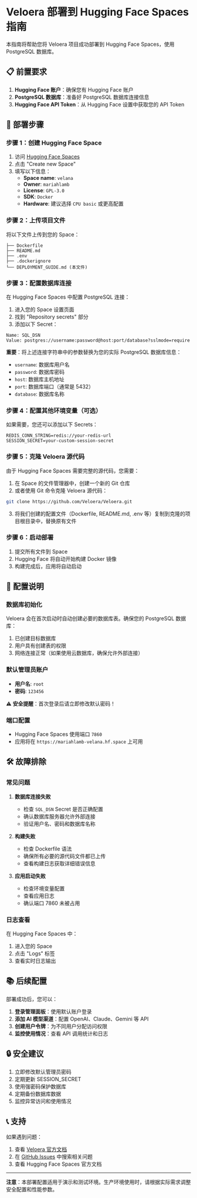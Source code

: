 # Veloera 部署到 Hugging Face Spaces 指南

本指南将帮助您将 Veloera 项目成功部署到 Hugging Face Spaces，使用 PostgreSQL 数据库。

## 📋 前置要求

1. **Hugging Face 账户**：确保您有 Hugging Face 账户
2. **PostgreSQL 数据库**：准备好 PostgreSQL 数据库连接信息
3. **Hugging Face API Token**：从 Hugging Face 设置中获取您的 API Token

## 🚀 部署步骤

### 步骤 1：创建 Hugging Face Space

1. 访问 [Hugging Face Spaces](https://huggingface.co/spaces)
2. 点击 "Create new Space"
3. 填写以下信息：
   - **Space name**: `velana`
   - **Owner**: `mariahlamb`
   - **License**: `GPL-3.0`
   - **SDK**: `Docker`
   - **Hardware**: 建议选择 `CPU basic` 或更高配置

### 步骤 2：上传项目文件

将以下文件上传到您的 Space：

```
├── Dockerfile
├── README.md
├── .env
├── .dockerignore
└── DEPLOYMENT_GUIDE.md (本文件)
```

### 步骤 3：配置数据库连接

在 Hugging Face Spaces 中配置 PostgreSQL 连接：

1. 进入您的 Space 设置页面
2. 找到 "Repository secrets" 部分
3. 添加以下 Secret：

```
Name: SQL_DSN
Value: postgres://username:password@host:port/database?sslmode=require
```

**重要**：将上述连接字符串中的参数替换为您的实际 PostgreSQL 数据库信息：
- `username`: 数据库用户名
- `password`: 数据库密码
- `host`: 数据库主机地址
- `port`: 数据库端口（通常是 5432）
- `database`: 数据库名称

### 步骤 4：配置其他环境变量（可选）

如果需要，您还可以添加以下 Secrets：

```
REDIS_CONN_STRING=redis://your-redis-url
SESSION_SECRET=your-custom-session-secret
```

### 步骤 5：克隆 Veloera 源代码

由于 Hugging Face Spaces 需要完整的源代码，您需要：

1. 在 Space 的文件管理器中，创建一个新的 Git 仓库
2. 或者使用 Git 命令克隆 Veloera 源代码：

```bash
git clone https://github.com/Veloera/Veloera.git
```

3. 将我们创建的配置文件（Dockerfile, README.md, .env 等）复制到克隆的项目根目录中，替换原有文件

### 步骤 6：启动部署

1. 提交所有文件到 Space
2. Hugging Face 将自动开始构建 Docker 镜像
3. 构建完成后，应用将自动启动

## 🔧 配置说明

### 数据库初始化

Veloera 会在首次启动时自动创建必要的数据库表。确保您的 PostgreSQL 数据库：

1. 已创建目标数据库
2. 用户具有创建表的权限
3. 网络连接正常（如果使用云数据库，确保允许外部连接）

### 默认管理员账户

- **用户名**: `root`
- **密码**: `123456`

⚠️ **安全提醒**：首次登录后请立即修改默认密码！

### 端口配置

- Hugging Face Spaces 使用端口 `7860`
- 应用将在 `https://mariahlamb-velana.hf.space` 上可用

## 🛠️ 故障排除

### 常见问题

1. **数据库连接失败**
   - 检查 `SQL_DSN` Secret 是否正确配置
   - 确认数据库服务器允许外部连接
   - 验证用户名、密码和数据库名称

2. **构建失败**
   - 检查 Dockerfile 语法
   - 确保所有必要的源代码文件都已上传
   - 查看构建日志获取详细错误信息

3. **应用启动失败**
   - 检查环境变量配置
   - 查看应用日志
   - 确认端口 7860 未被占用

### 日志查看

在 Hugging Face Spaces 中：
1. 进入您的 Space
2. 点击 "Logs" 标签
3. 查看实时日志输出

## 📚 后续配置

部署成功后，您可以：

1. **登录管理面板**：使用默认账户登录
2. **添加 AI 模型渠道**：配置 OpenAI、Claude、Gemini 等 API
3. **创建用户令牌**：为不同用户分配访问权限
4. **监控使用情况**：查看 API 调用统计和日志

## 🔒 安全建议

1. 立即修改默认管理员密码
2. 定期更新 SESSION_SECRET
3. 使用强密码保护数据库
4. 定期备份数据库数据
5. 监控异常访问和使用情况

## 📞 支持

如果遇到问题：
1. 查看 [Veloera 官方文档](https://github.com/Veloera/Veloera)
2. 在 [GitHub Issues](https://github.com/Veloera/Veloera/issues) 中搜索相关问题
3. 查看 Hugging Face Spaces 官方文档

---

**注意**：本部署配置适用于演示和测试环境。生产环境使用时，请根据实际需求调整安全配置和性能参数。